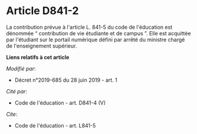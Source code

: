 # Article D841-2

La contribution prévue à l'article L. 841-5 du code de l'éducation est dénommée “ contribution de vie étudiante et de campus
”. Elle est acquittée par l'étudiant sur le portail numérique défini par arrêté du ministre chargé de l'enseignement
supérieur.

**Liens relatifs à cet article**

_Modifié par_:

  - Décret n°2019-685 du 28 juin 2019 - art. 1

_Cité par_:

  - Code de l'éducation - art. D841-4 (V)

_Cite_:

  - Code de l'éducation - art. L841-5
